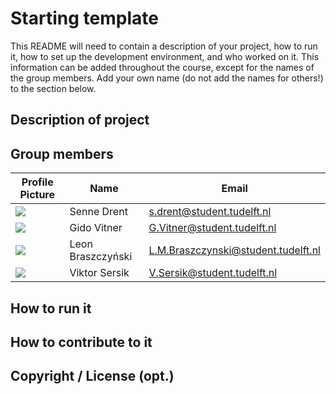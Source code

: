# Starting template

This README will need to contain a description of your project, how to run it, how to set up the development environment, and who worked on it.
This information can be added throughout the course, except for the names of the group members.
Add your own name (do not add the names for others!) to the section below.

## Description of project

## Group members

| Profile Picture                                                                                                                                      | Name              | Email                               |
|------------------------------------------------------------------------------------------------------------------------------------------------------|-------------------|-------------------------------------|
| ![](https://gitlab.ewi.tudelft.nl/uploads/-/system/user/avatar/5638/avatar.png?width=48&length=4&size=50&color=DDD&background=777&font-size=0.325)   | Senne Drent       | s.drent@student.tudelft.nl          |
| ![](https://secure.gravatar.com/avatar/81c4ef2654307bf9d0113ec64be7ddc0?s=800&d=identicon&length=4&size=50&color=DDD&background=777&font-size=0.325) | Gido Vitner       | G.Vitner@student.tudelft.nl         |
| ![](https://secure.gravatar.com/avatar/bf427380847339d068695eb2804a19db?s=800&d=identicon&length=4&size=50&color=DDD&background=777&font-size=0.325) | Leon Braszczyński | L.M.Braszczynski@student.tudelft.nl |
| ![](https://gitlab.ewi.tudelft.nl/uploads/-/system/user/avatar/5955/avatar.png?width=48&length=4&size=50&color=DDD&background=777&font-size=0.325) | Viktor Sersik | V.Sersik@student.tudelft.nl |

<!-- Instructions (remove once assignment has been completed -->
<!-- - Add (only!) your own name to the table above (use Markdown formatting) -->
<!-- - Mention your *student* email address -->
<!-- - Preferably add a recognizable photo, otherwise add your GitLab photo -->
<!-- - (please make sure the photos have the same size) --> 

## How to run it

## How to contribute to it

## Copyright / License (opt.)

